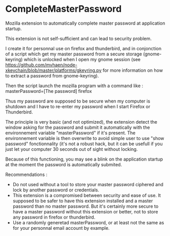 # CompleteMasterPassword
Mozilla extension to automatically complete master password at application startup.

This extension is not self-sufficient and can lead to security problem.

I create it for personnal use on firefox and thunderbird, and in conjonction of a script which get my master password
from a secure storage (gnome-keyring) which is unlocked when I open my gnome session
(see https://github.com/mvhaen/node-xkeychain/blob/master/platforms/gkeyring.py for more information on how to extract a password
from gnome-keyring).

Then the script launch the mozilla program with a command like :
    masterPassword=[The password] firefox

Thus my password are supposed to be secure when my computer is shutdown and I have to re-enter my password
when I start Firefox or Thunderbird.

The principle is very basic (and not optimized), the extension detect the window asking for the password and submit it automatically with the environnement variable "masterPassword" if it's present.
The environnement variable is then overwrite to avoid simple user to use "show password" fonctionnality (it's not a robust hack,
but it can be usefull if you just let your computer 30 seconds out of sight without locking.

Because of this functioning, you may see a blink on the application startup at the moment the password is automatically submited.

Recommendations : 
- Do not used without a tool to store your master password ciphered and lock by another password or credentials.
- This extension is a compromised between security and ease of use. It supposed to be safer to have this extension installed and a master password than no master password. But it's certainly more secure to have a master password without this extension or better, not to store any password in firefox or thunderbird.
- Use a randomly generetad masterPassword, or at least not the same as for your personnal email account by example.
